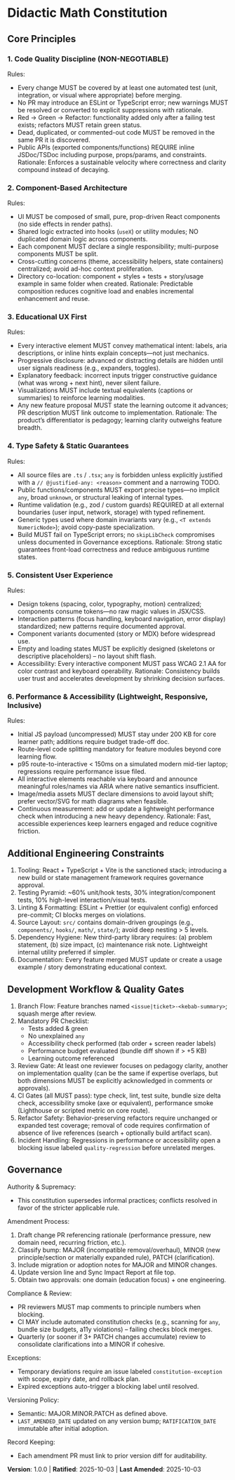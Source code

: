 <!--
SYNC IMPACT REPORT
Version Change: [TEMPLATE] → 1.0.0
Change Type: Initial constitution creation
Date: 2025-10-03

Sections Created:
- Core Principles (5 principles defined)
- Technology Stack
- Development Workflow
- Governance

Principles Defined:
1. Component-Based Architecture - Emphasizing reusable, self-contained React components
2. Educational UX First - Prioritizing learning experience and accessibility
3. Test-First Development - TDD with focus on component and integration testing
4. Type Safety - Leveraging TypeScript for reliability
5. Performance & Accessibility - Ensuring fast, inclusive educational experience

Templates Status:
✅ plan-template.md - Reviewed, compatible with constitution gates
✅ spec-template.md - Reviewed, compatible with educational feature requirements
✅ tasks-template.md - Reviewed, compatible with React/TypeScript workflow
⚠️  No command files found in .specify/templates/commands/

Follow-up Actions:
- None - all placeholders resolved

Next Steps:
- Use this constitution as the reference for all feature development
- All new features must pass constitution checks in plan.md
- Review constitution quarterly or when major architectural changes are needed
-->

# Didactic Math Constitution

## Core Principles

### 1. Code Quality Discipline (NON-NEGOTIABLE)
Rules:
- Every change MUST be covered by at least one automated test (unit, integration, or visual where appropriate) before merging.
- No PR may introduce an ESLint or TypeScript error; new warnings MUST be resolved or converted to explicit suppressions with rationale.
- Red → Green → Refactor: functionality added only after a failing test exists; refactors MUST retain green status.
- Dead, duplicated, or commented-out code MUST be removed in the same PR it is discovered.
- Public APIs (exported components/functions) REQUIRE inline JSDoc/TSDoc including purpose, props/params, and constraints.
Rationale: Enforces a sustainable velocity where correctness and clarity compound instead of decaying.

### 2. Component-Based Architecture
Rules:
- UI MUST be composed of small, pure, prop-driven React components (no side effects in render paths).
- Shared logic extracted into hooks (`useX`) or utility modules; NO duplicated domain logic across components.
- Each component MUST declare a single responsibility; multi-purpose components MUST be split.
- Cross-cutting concerns (theme, accessibility helpers, state containers) centralized; avoid ad-hoc context proliferation.
- Directory co-location: component + styles + tests + story/usage example in same folder when created.
Rationale: Predictable composition reduces cognitive load and enables incremental enhancement and reuse.

### 3. Educational UX First
Rules:
- Every interactive element MUST convey mathematical intent: labels, aria descriptions, or inline hints explain concepts—not just mechanics.
- Progressive disclosure: advanced or distracting details are hidden until user signals readiness (e.g., expanders, toggles).
- Explanatory feedback: incorrect inputs trigger constructive guidance (what was wrong + next hint), never silent failure.
- Visualizations MUST include textual equivalents (captions or summaries) to reinforce learning modalities.
- Any new feature proposal MUST state the learning outcome it advances; PR description MUST link outcome to implementation.
Rationale: The product’s differentiator is pedagogy; learning clarity outweighs feature breadth.

### 4. Type Safety & Static Guarantees
Rules:
- All source files are `.ts` / `.tsx`; `any` is forbidden unless explicitly justified with a `// @justified-any: <reason>` comment and a narrowing TODO.
- Public functions/components MUST export precise types—no implicit `any`, broad `unknown`, or structural leaking of internal types.
- Runtime validation (e.g., zod / custom guards) REQUIRED at all external boundaries (user input, network, storage) with typed refinement.
- Generic types used where domain invariants vary (e.g., `<T extends NumericNode>`); avoid copy-paste specialization.
- Build MUST fail on TypeScript errors; no `skipLibCheck` compromises unless documented in Governance exceptions.
Rationale: Strong static guarantees front-load correctness and reduce ambiguous runtime states.

### 5. Consistent User Experience
Rules:
- Design tokens (spacing, color, typography, motion) centralized; components consume tokens—no raw magic values in JSX/CSS.
- Interaction patterns (focus handling, keyboard navigation, error display) standardized; new patterns require documented approval.
- Component variants documented (story or MDX) before widespread use.
- Empty and loading states MUST be explicitly designed (skeletons or descriptive placeholders) – no layout shift flash.
- Accessibility: Every interactive component MUST pass WCAG 2.1 AA for color contrast and keyboard operability.
Rationale: Consistency builds user trust and accelerates development by shrinking decision surfaces.

### 6. Performance & Accessibility (Lightweight, Responsive, Inclusive)
Rules:
- Initial JS payload (uncompressed) MUST stay under 200 KB for core learner path; additions require budget trade-off doc.
- Route-level code splitting mandatory for feature modules beyond core learning flow.
- p95 route-to-interactive < 150ms on a simulated modern mid-tier laptop; regressions require performance issue filed.
- All interactive elements reachable via keyboard and announce meaningful roles/names via ARIA where native semantics insufficient.
- Image/media assets MUST declare dimensions to avoid layout shift; prefer vector/SVG for math diagrams when feasible.
- Continuous measurement: add or update a lightweight performance check when introducing a new heavy dependency.
Rationale: Fast, accessible experiences keep learners engaged and reduce cognitive friction.

## Additional Engineering Constraints

1. Tooling: React + TypeScript + Vite is the sanctioned stack; introducing a new build or state management framework requires governance approval.
2. Testing Pyramid: ~60% unit/hook tests, 30% integration/component tests, 10% high-level interaction/visual tests.
3. Linting & Formatting: ESLint + Prettier (or equivalent config) enforced pre-commit; CI blocks merges on violations.
4. Source Layout: `src/` contains domain-driven groupings (e.g., `components/`, `hooks/`, `math/`, `state/`); avoid deep nesting > 5 levels.
5. Dependency Hygiene: New third-party library requires: (a) problem statement, (b) size impact, (c) maintenance risk note. Lightweight internal utility preferred if simpler.
6. Documentation: Every feature merged MUST update or create a usage example / story demonstrating educational context.

## Development Workflow & Quality Gates

1. Branch Flow: Feature branches named `<issue|ticket>-<kebab-summary>`; squash merge after review.
2. Mandatory PR Checklist:
	 - Tests added & green
	 - No unexplained `any`
	 - Accessibility check performed (tab order + screen reader labels)
	 - Performance budget evaluated (bundle diff shown if > +5 KB)
	 - Learning outcome referenced
3. Review Gate: At least one reviewer focuses on pedagogy clarity, another on implementation quality (can be the same if expertise overlaps, but both dimensions MUST be explicitly acknowledged in comments or approvals).
4. CI Gates (all MUST pass): type check, lint, test suite, bundle size delta check, accessibility smoke (axe or equivalent), performance smoke (Lighthouse or scripted metric on core route).
5. Refactor Safety: Behavior-preserving refactors require unchanged or expanded test coverage; removal of code requires confirmation of absence of live references (search + optionally build artifact scan).
6. Incident Handling: Regressions in performance or accessibility open a blocking issue labeled `quality-regression` before unrelated merges.

## Governance

Authority & Supremacy:
- This constitution supersedes informal practices; conflicts resolved in favor of the stricter applicable rule.

Amendment Process:
1. Draft change PR referencing rationale (performance pressure, new domain need, recurring friction, etc.).
2. Classify bump: MAJOR (incompatible removal/overhaul), MINOR (new principle/section or materially expanded rule), PATCH (clarification).
3. Include migration or adoption notes for MAJOR and MINOR changes.
4. Update version line and Sync Impact Report at file top.
5. Obtain two approvals: one domain (education focus) + one engineering.

Compliance & Review:
- PR reviewers MUST map comments to principle numbers when blocking.
- CI MAY include automated constitution checks (e.g., scanning for `any`, bundle size budgets, a11y violations) – failing checks block merges.
- Quarterly (or sooner if 3+ PATCH changes accumulate) review to consolidate clarifications into a MINOR if cohesive.

Exceptions:
- Temporary deviations require an issue labeled `constitution-exception` with scope, expiry date, and rollback plan.
- Expired exceptions auto-trigger a blocking label until resolved.

Versioning Policy:
- Semantic: MAJOR.MINOR.PATCH as defined above.
- `LAST_AMENDED_DATE` updated on any version bump; `RATIFICATION_DATE` immutable after initial adoption.

Record Keeping:
- Each amendment PR must link to prior version diff for auditability.

**Version**: 1.0.0 | **Ratified**: 2025-10-03 | **Last Amended**: 2025-10-03